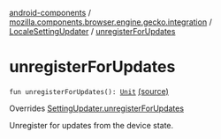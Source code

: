 [android-components](../../index.md) / [mozilla.components.browser.engine.gecko.integration](../index.md) / [LocaleSettingUpdater](index.md) / [unregisterForUpdates](./unregister-for-updates.md)

# unregisterForUpdates

`fun unregisterForUpdates(): `[`Unit`](https://kotlinlang.org/api/latest/jvm/stdlib/kotlin/-unit/index.html) [(source)](https://github.com/mozilla-mobile/android-components/blob/master/components/browser/engine-gecko-nightly/src/main/java/mozilla/components/browser/engine/gecko/integration/LocaleSettingUpdater.kt#L40)

Overrides [SettingUpdater.unregisterForUpdates](../-setting-updater/unregister-for-updates.md)

Unregister for updates from the device state.

